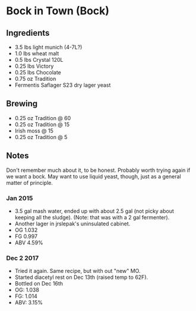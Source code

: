 # Bock in Town (Bock)

## Ingredients

* 3.5 lbs light munich (4-7L?)
* 1.0 lbs wheat malt
* 0.5 lbs Crystal 120L
* 0.25 lbs Victory
* 0.25 lbs Chocolate
* 0.75 oz Tradition
* Fermentis Saflager S23 dry lager yeast

## Brewing

* 0.25 oz Tradition @ 60
* 0.25 oz Tradition @ 15
* Irish moss @ 15
* 0.25 oz Tradition @ 5

## Notes

Don't remember much about it, to be honest. Probably worth trying again
if we want a bock. May want to use liquid yeast, though, just as a
general matter of principle.

### Jan 2015
* 3.5 gal mash water, ended up with about 2.5 gal (not picky about
  keeping all the sludge). (Note: that was with a 2 gal fermenter).
* Another lager in jrslepak's uninsulated cabinet.
* OG 1.032
* FG 0.997
* ABV 4.59%

### Dec 2 2017
* Tried it again. Same recipe, but with out "new" MO.
* Started diacetyl rest on Dec 13th (raised temp to 62F).
* Bottled on Dec 16th
* OG: 1.038
* FG: 1.014
* ABV: 3.15%
